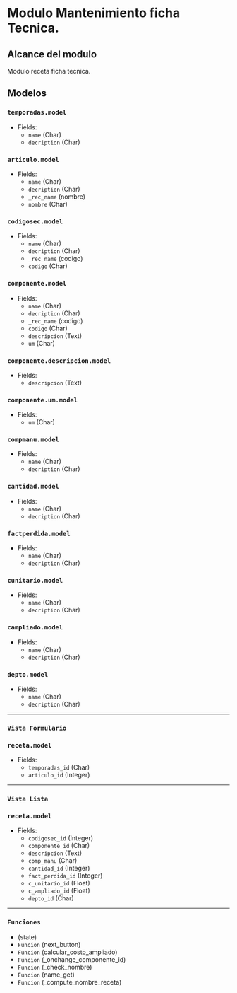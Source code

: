 # Modulo Mantenimiento ficha Tecnica.

## Alcance del modulo

Modulo receta ficha tecnica. 

## Modelos 

### `temporadas.model`
- Fields:
  - `name` (Char)
  - `decription` (Char)

### `articulo.model`
- Fields:
  - `name` (Char)
  - `decription` (Char)
  - `_rec_name` (nombre)
  - `nombre` (Char)

### `codigosec.model`
- Fields:
  - `name` (Char)
  - `decription` (Char)
  - `_rec_name` (codigo)
  - `codigo` (Char)

### `componente.model`
- Fields:
  - `name` (Char)
  - `decription` (Char)
  - `_rec_name` (codigo)
  - `codigo` (Char)
  - `descripcion` (Text)
  - `um` (Char)

### `componente.descripcion.model`
- Fields:
  - `descripcion` (Text)

### `componente.um.model`
- Fields:
  - `um` (Char)

### `compmanu.model`
- Fields:
  - `name` (Char)
  - `decription` (Char)

### `cantidad.model`
- Fields:
  - `name` (Char)
  - `decription` (Char)

### `factperdida.model`
- Fields:
  - `name` (Char)
  - `decription` (Char)

### `cunitario.model`
- Fields:
  - `name` (Char)
  - `decription` (Char)

### `campliado.model`
- Fields:
  - `name` (Char)
  - `decription` (Char)

### `depto.model`
- Fields:
  - `name` (Char)
  - `decription` (Char)
_________________________________________________

### `Vista Formulario`
### `receta.model`
- Fields:
  - `temporadas_id` (Char)
  - `articulo_id` (Integer)

_________________________________________________

### `Vista Lista`
### `receta.model`
- Fields:
  - `codigosec_id` (Integer)
  - `componente_id` (Char)
  - `descripcion` (Text)
  - `comp_manu` (Char)
  - `cantidad_id` (Integer)
  - `fact_perdida_id` (Integer)
  - `c_unitario_id` (Float)
  - `c_ampliado_id` (Float)
  - `depto_id` (Char)

_________________________________________________

### `Funciones`

  - (state)
  - `Funcion` (next_button)
  - `Funcion` (calcular_costo_ampliado)
  - `Funcion` (_onchange_componente_id)
  - `Funcion` (_check_nombre)
  - `Funcion` (name_get)
  - `Funcion` (_compute_nombre_receta)

  
  